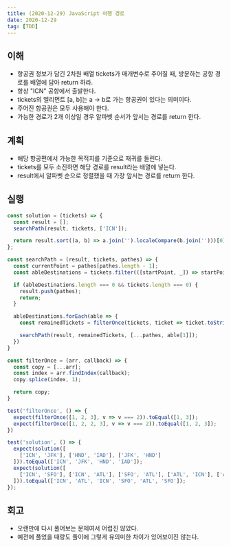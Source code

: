 ```yaml
---
title: (2020-12-29) JavaScript 여행 경로
date: 2020-12-29
tag: [TDD]
---
```


## 이해

- 항공권 정보가 담긴 2차원 배열 tickets가 매개변수로 주어질 때, 방문하는 공항 경로를 배열에 담아 return 하라.
- 항상 "ICN" 공항에서 출발한다.
- tickets의 엘리먼트 [a, b]는 a -> b로 가는 항공권이 있다는 의미이다.
- 주어진 항공권은 모두 사용해야 한다.
- 가능한 경로가 2개 이상일 경우 알파벳 순서가 앞서는 경로를 return 한다.

## 계획

- 해당 항공편에서 가능한 목적지를 기준으로 재귀를 돌린다.
- tickets를 모두 소진하면 해당 경로를 result라는 배열에 넣는다.
- result에서 알파벳 순으로 정렬했을 때 가장 앞서는 경로를 return 한다.

## 실행

```js
const solution = (tickets) => {
  const result = [];
  searchPath(result, tickets, ['ICN']);

  return result.sort((a, b) => a.join('').localeCompare(b.join('')))[0];
};

const searchPath = (result, tickets, pathes) => {
  const currentPoint = pathes[pathes.length - 1];
  const ableDestinations = tickets.filter(([startPoint, _]) => startPoint === currentPoint);

  if (ableDestinations.length === 0 && tickets.length === 0) {
    result.push(pathes);
    return;
  }

  ableDestinations.forEach(able => {
    const remainedTickets = filterOnce(tickets, ticket => ticket.toString() === able.toString());

    searchPath(result, remainedTickets, [...pathes, able[1]]);
  })
}

const filterOnce = (arr, callback) => {
  const copy = [...arr];
  const index = arr.findIndex(callback);
  copy.splice(index, 1);

  return copy;
}

test('filterOnce', () => {
  expect(filterOnce([1, 2, 3], v => v === 2)).toEqual([1, 3]);
  expect(filterOnce([1, 2, 2, 3], v => v === 2)).toEqual([1, 2, 3]);
})

test('solution', () => {
  expect(solution([
    ['ICN', 'JFK'], ['HND', 'IAD'], ['JFK', 'HND']
  ])).toEqual(['ICN', 'JFK', 'HND', 'IAD']);
  expect(solution([
    ['ICN', 'SFO'], ['ICN', 'ATL'], ['SFO', 'ATL'], ['ATL', 'ICN'], ['ATL','SFO']
  ])).toEqual(['ICN', 'ATL', 'ICN', 'SFO', 'ATL', 'SFO']);
});
```

## 회고

- 오랜만에 다시 풀어보는 문제여서 어렵진 않았다.
- 예전에 풀었을 때랑도 풀이에 그렇게 유의미한 차이가 있어보이진 않는다.
